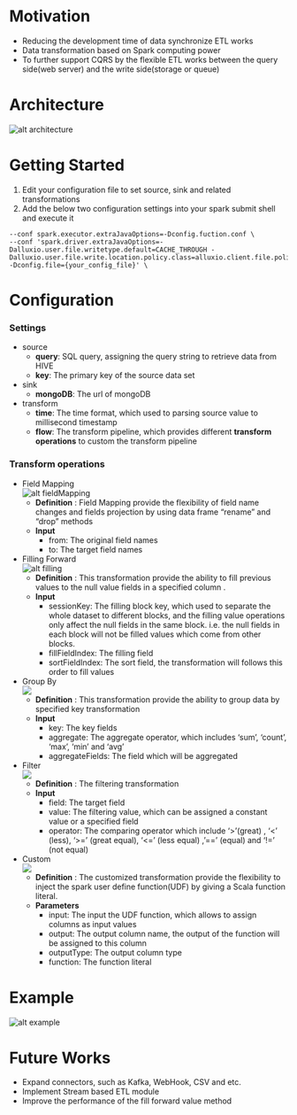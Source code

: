 #  Motivation
-   Reducing the development time of data synchronize ETL works
-   Data transformation based on Spark computing power
-   To further support CQRS by the flexible ETL works between the query side(web server) and the write side(storage or queue)

# Architecture
![alt architecture](https://s3-ap-northeast-1.amazonaws.com/freedomandy-test/mole_architecture.png)

# Getting Started
1.  Edit your configuration file to set source, sink and related transformations
2.  Add the below two configuration settings into your spark submit shell and execute it
```
--conf spark.executor.extraJavaOptions=-Dconfig.fuction.conf \
--conf 'spark.driver.extraJavaOptions=-Dalluxio.user.file.writetype.default=CACHE_THROUGH -Dalluxio.user.file.write.location.policy.class=alluxio.client.file.policy.MostAvailableFirstPolicy -Dconfig.file={your_config_file}' \
```

# Configuration
### Settings
* source
	-   __query__: SQL query, assigning the query string to retrieve data from HIVE
	- __key__: The primary key of the source data set
* sink
    -   __mongoDB__: The url of mongoDB
* transform
	-   __time__: The time format, which used to parsing source value to millisecond timestamp
	-   __flow__: The transform pipeline, which provides different __transform operations__ to custom the transform pipeline

### Transform operations
- Field Mapping <br />
![alt fieldMapping](https://s3-ap-northeast-1.amazonaws.com/freedomandy-test/fieldMapping.png)
	-  __Definition__ : Field Mapping provide the flexibility of field name changes and fields projection by using data frame “rename” and “drop” methods
	-  __Input__
		- from: The original field names
		- to: The target field names
- Filling Forward <br />
![alt filling](https://s3-ap-northeast-1.amazonaws.com/freedomandy-test/filling.png)
	-  __Definition__ : This transformation provide the ability to fill previous values to the null value fields in a specified column .
	-  __Input__
		-  sessionKey: The filling block key, which used to separate the whole dataset to different blocks, and the filling value operations only affect the null fields in the same block. i.e. the null fields in each block will not be filled values which come from other blocks.
		-  fillFieldIndex: The filling field
		-  sortFieldIndex: The sort field, the transformation will follows this order to fill values
- Group By <br />
![](https://s3-ap-northeast-1.amazonaws.com/freedomandy-test/groupby.png)
	-  __Definition__ : This transformation provide the ability to group data by specified key transformation
	-  __Input__
		-  key: The key fields
		-  aggregate: The aggregate operator, which includes ‘sum’, ‘count’, ‘max’, ‘min’ and ‘avg’
		-  aggregateFields: The field which will be aggregated
- Filter <br />
![](https://s3-ap-northeast-1.amazonaws.com/freedomandy-test/filtering.png)
	- __Definition__ : The filtering transformation
	- __Input__
		- field: The target field
		- value: The filtering value, which can be assigned a constant value or a specified field
		- operator: The comparing operator which include ‘>’(great) , ‘<’ (less), ‘>=’ (great equal), ‘<=’ (less equal) ,’==’ (equal) and ‘!=’ (not equal)
- Custom <br />
![](https://s3-ap-northeast-1.amazonaws.com/freedomandy-test/custom.png)
	- __Definition__ : The customized transformation provide the flexibility to inject the spark user define function(UDF) by giving a Scala function literal.
	- __Parameters__
		- input: The input the UDF function, which allows to assign columns as input values
		- output: The output column name, the output of the function will be assigned to this column
		- outputType: The output column type
		- function: The function literal

#  Example
![alt example](https://s3-ap-northeast-1.amazonaws.com/freedomandy-test/example.png)
#  Future Works
-   Expand connectors, such as Kafka, WebHook, CSV and etc.
-   Implement Stream based ETL module
-   Improve the performance of the fill forward value method

